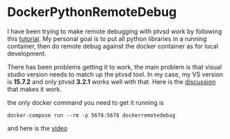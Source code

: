 # DockerPythonRemoteDebug



I have been trying to make remote debugging with ptvsd work by following this [tutorial](https://docs.microsoft.com/en-us/visualstudio/python/debugging-python-code-on-remote-linux-machines). My personal goal is to put all python libraries in a running container, then do remote debug against the docker container as for local development.

There has been problems getting it to work, the main problem is that visual studio version needs to match up the ptvsd tool. In my case, my VS version is **15.7.2** and only ptvsd **3.2.1** works well with that. Here is the [discussion](https://github.com/Microsoft/PTVS/issues/4270#issuecomment-392965960) that makes it work.

the only docker command you need to get it running is 
```
docker-compose run --rm -p 5678:5678 dockerremotedebug
```
and here is the [video](https://youtu.be/zZiwSvRuUyE)

